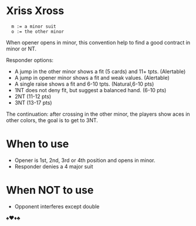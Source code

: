 # Xriss Xross

````
  m := a minor suit
  o := the other minor
````

When opener opens in minor, this convention help to find a good contract in minor or NT.

Responder options:
- A jump in the other minor shows a fit (5 cards) and 11+ tpts. (Alertable)
- A jump in opener minor shows a fit and weak values. (Alertable)
- A single raise shows a fit and 6-10 tpts. (Natural,6-10 pts)
- 1NT does not deny fit, but suggest a balanced hand. (6-10 pts)
- 2NT (11-12 pts)
- 3NT (13-17 pts)

The continuation: after crossing in the other minor, the players show aces in other colors, the goal is to get to 3NT.

# When to use

- Opener is 1st, 2nd, 3rd or 4th position and opens in minor.
- Responder denies a 4 major suit

# When NOT to use
- Opponent interferes except double

♠♥♦♣
